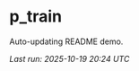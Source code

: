 # p_train

Auto-updating README demo.

<!--START_SECTION:status-->
_Last run: 2025-10-19 20:24 UTC_
<!--END_SECTION:status-->








































































































































































































































































































































































































































































































































































































































































































































































































































































































































































































































































































































































































































































































































